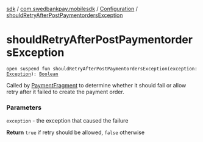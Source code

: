 [sdk](../../index.md) / [com.swedbankpay.mobilesdk](../index.md) / [Configuration](index.md) / [shouldRetryAfterPostPaymentordersException](./should-retry-after-post-paymentorders-exception.md)

# shouldRetryAfterPostPaymentordersException

`open suspend fun shouldRetryAfterPostPaymentordersException(exception: `[`Exception`](https://kotlinlang.org/api/latest/jvm/stdlib/kotlin/-exception/index.html)`): `[`Boolean`](https://kotlinlang.org/api/latest/jvm/stdlib/kotlin/-boolean/index.html)

Called by [PaymentFragment](../-payment-fragment/index.md) to determine whether it should fail or allow
retry after it failed to create the payment order.

### Parameters

`exception` - the exception that caused the failure

**Return**
`true` if retry should be allowed, `false` otherwise

